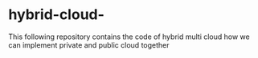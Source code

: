 # hybrid-cloud-
This following repository contains the code of hybrid multi cloud  how we can implement private and public cloud together 

